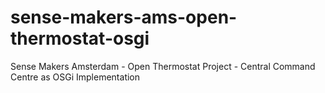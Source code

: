 sense-makers-ams-open-thermostat-osgi
=====================================

Sense Makers Amsterdam - Open Thermostat Project - Central Command Centre as OSGi Implementation
